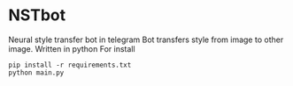 # NSTbot
Neural style transfer bot in telegram
Bot transfers style from image to other image. Written in python
For install
```
pip install -r requirements.txt
python main.py
```
